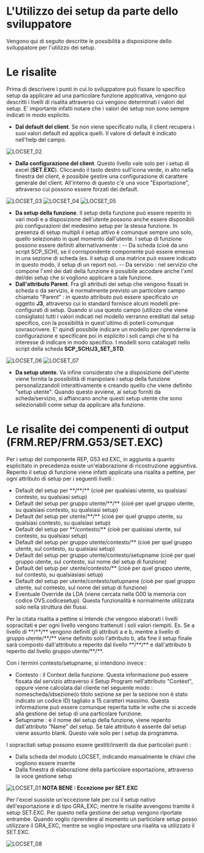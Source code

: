 # L'Utilizzo dei setup da parte dello sviluppatore
Vengono qui di seguito descritte le possibilità a disposizione dello sviluppatore per l'utilizzo dei setup.

# Le risalite
Prima di descrivere i punti in cui lo sviluppatore può fissare lo specifico setup da applicare ad una particolare funzione applicativa, vengono qui descritti i livelli di risalita attraverso cui vengono determinati i valori del setup. E' importante infatti notare che i valori dei setup non sono sempre indicati in modo esplicito.


- **Dal default del client**. Se non viene specificato nulla, il client recupera i suoi valori default ed applica quelli. Il valore di default è indicato nell'help del campo.


![LOCSET_02](http://doc.smeup.com/immagini/LOCSET_03/LOCSET_02.png)

- **Dalla configurazione del client**. Questo livello vale solo per i setup di excel (**SET.EXC**). Cliccando il tasto destro sull'icona verde, in alto nella finestra del client, è possibile gestire una configurazione di carattere generale del client. All'interno di questo c'è una voce "Esportazione", attraverso cui possono essere forzati dei default.


![LOCSET_03](http://doc.smeup.com/immagini/LOCSET_03/LOCSET_03.png)
![LOCSET_04](http://doc.smeup.com/immagini/LOCSET_03/LOCSET_04.png)
![LOCSET_05](http://doc.smeup.com/immagini/LOCSET_03/LOCSET_05.png)

- **Da setup della funzione**. Il setup della funzione può essere reperito in vari modi e a disposizione dell'utente possono anche essere disponibili più configurazioni del medesimo setup per la stessa funzione. In presenza di setup multipli il setup attivo è comunque sempre uno solo, quello selezionato in quel momento dall'utente. I setup di funzione possono essere definiti alternativamente : 
-- Da scheda (cioè da uno script SCP_SCH), se il corrispondente componente può essere emesso in una sezione di scheda (es. il setup di una matrice può essere indicato in questo modo, il setup di un report no).
-- Da servizio :  nel servizio che compone l'xml dei dati della funzione è possibile accodare anche l'xml del/dei setup che si vogliono applicare a tale funzione.
- **Dall'attributo Parent**. Fra gli attributi dei setup che vengono fissati in scheda o da servizio, è normalmente previsto un particolare campo chiamato "Parent" :  in questo attributo può essere specificato un oggetto **J3**, attraverso cui lo standard fornisce alcuni modelli pre-configurati di setup. Quando si usa questo campo (utilizzo che viene consigliato) tutti i valori indicati nel modello verranno ereditati dal setup specifico, con la possibilità in quest'ultimo di poterli comunque sovrascrivere. E' quindi possibile indicare un modello per riprenderne la configurazione e specificare poi in esplicito i soli campi che si ha interesse di indicare in modo specifico. I modelli sono catalogati nello script della scheda **SCP_SCH/J3_SET_STD**.


![LOCSET_06](http://doc.smeup.com/immagini/LOCSET_03/LOCSET_06.png)
![LOCSET_07](http://doc.smeup.com/immagini/LOCSET_03/LOCSET_07.png)

- **Da setup utente**. Va infine considerato che a disposizione dell'utente viene fornita la possibilità di manipolare i setup della funzione personalizzandoli interattivamente e creando quello che viene definito "setup utente". Quando questo avviene, ai setup forniti da scheda/servizio, si affiancano anche questi setup utente che sono selezionabili come setup da applicare alla funzione.


# Le risalite dei compenenti di output (FRM.REP/FRM.G53/SET.EXC)
Per i setup del componente REP, G53 ed EXC, in aggiunta a quanto esplicitato in precedenza esiste un'elaborazione di ricostruzione aggiuntiva. Reperito il setup di funzione viene infatti applicata una risalita a pettine, per ogni attributo di setup per i seguenti livelli : 

-  Default del setup per \*\*/\*\*/\*\* (cioè per qualsiasi utente, su qualsiasi contesto, su qualsiasi setup)
-  Default del setup per gruppo utente/\*\*/\*\* (cioè per quel gruppo utente, su qualsiasi contesto, su qualsiasi setup)
-  Default del setup per utente/\*\*/\*\* (cioè per quel gruppo utente, su qualsiasi contesto, su qualsiasi setup)
-  Default del setup per \*\*/contesto/\*\* (cioè per qualsiasi utente, sul contesto, su qualsiasi setup)
-  Default del setup per gruppo utente/contesto/\*\* (cioè per quel gruppo utente, sul contesto, su qualsiasi setup)
-  Default del setup per gruppo utente/contesto/setupname (cioè per quel gruppo utente, sul contesto, sul nome del setup di funzione)
-  Default del setup per utente/contesto/\*\* (cioè per quel gruppo utente, sul contesto, su qualsiasiasi setup)
-  Default del setup per utente/contesto/setupname (cioè per quel gruppo utente, sul contesto, sul nome del setup di funzione)
-  Eventuale Override da LDA (viene cercata nella G00 la memoria con codice OVS.codicesetup). Questa funzionalità è normalmente utilizzata solo nella struttura dei flussi.

Per la citata risalita a pettine si intende che vengono elaborati i livelli sopracitati e per ogni livello vengono trattenuti i soli valori riempiti. Es. Se a livello di \*\*/\*\*/\*\* vengono definiti gli attributi a e b, mentre a livello di gruppo utente/\*\*/\*\* viene definito solo l'attributo b, alla fine il setup finale sarà composto dall'attributo a reperito dal livello \*\*/\*\*/\*\* e dall'attributo b reperito dal livello gruppo utente/\*\*/\*\*.

Con i termini contesto/setupname, si intendono invece : 
-  Contesto :  il Context della funzione. Questa informazione può essere fissata dal servizio attraverso il Setup Program nell'attributo "Context", oppure viene calcolata dal cliente nel seguente modo :  nomescheda/idsezione(o titolo sezione se per la sezione non è stato indicato un codice ID) tagliato a 15 caratteri massimo. Questa informazione può essere comunque reperita tutte le volte che si accede alla gestione dei setup di una particolare funzione.
-  Setupname :  è il nome del setup della funzione, viene reperito dall'attributo "Name" del setup. Se tale attributo è assente dal setup viene assunto blank. Questo vale solo per i setup da programma.

I sopracitati setup possono essere gestiti/inseriti da due particolari punti : 
-  Dalla scheda del modulo LOCSET, indicando manualmente le chiavi che vogliono essere inserite
-  Dalla finestra di elaborazione della particolare esportazione, attraverso la voce gestione setup

![LOCSET_01](http://doc.smeup.com/immagini/LOCSET_03/LOCSET_01.png)
**NOTA BENE :  Eccezione per SET.EXC**

Per l'excel sussiste un'eccezione tale per cui il setup nativo dell'esportazione è di tipo GRA_EXC; mentre le risalite avvengono tramite il setup SET.EXC. Per questo nella gestione dei setup vengono riportate entrambe. Quando voglio riprendere al momento un particolare setup posso utilizzare il GRA_EXC, mentre se voglio impostare una risalita va utilizzato il SET.EXC.

![LOCSET_08](http://doc.smeup.com/immagini/LOCSET_03/LOCSET_08.png)



